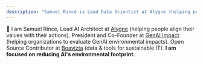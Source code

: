 ```yaml
---
description: "Samuel Rincé is Lead Data Scientist at Alygne (helping people align their values with their actions) and Open Source Contributor at Boavizta (data & tools for sustainable IT). Samuel is also working on reducing AI's environmental footprint."
---
```


👋 I am Samuel Rincé, Lead AI Architect at [Alygne](https://alygne.me) (helping people align their values with their actions). President and Co-Founder at [GenAI Impact](https://genai-impact.org) (helping organizations to evaluate GenAI environmental impacts). Open Source Contributor at [Boavizta](https://boavizta.org) (data & tools for sustainable IT). <b>I am focused on reducing AI's environmental footprint.</b>
